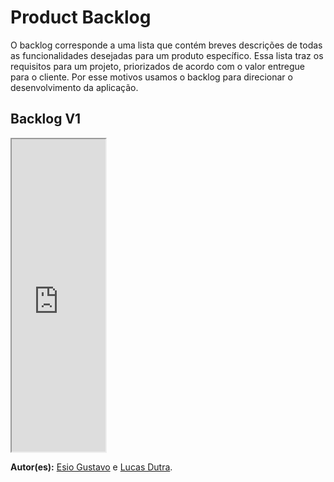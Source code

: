 # Product Backlog

O backlog corresponde a uma lista que contém breves descrições de todas as funcionalidades desejadas para um produto específico. Essa lista traz os requisitos para um projeto, priorizados de acordo com o valor entregue para o cliente.
Por esse motivos usamos o backlog para direcionar o desenvolvimento da aplicação.

## Backlog V1

<iframe src="https://docs.google.com/spreadsheets/d/e/2PACX-1vSRH8ibXQpcZL1ogUkVyLe3olWzt1JeT5g4ICiFuk-T6oaEliDki8hEP4v-KEzgtD_mB0_cAxaslMrS/pubhtml?gid=0&amp;single=true&amp;widget=true&amp;headers=false" width="150px" height="500px"></iframe>

**Autor(es):** [Esio Gustavo](https://github.com/EsioFreitas) e [Lucas Dutra](https://github.com/lucasdutraf).
